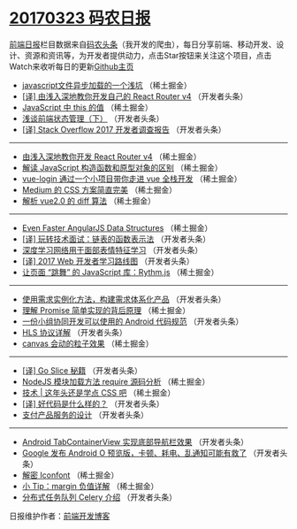 # [20170323 码农日报](23.md)

[前端日报](https://qdkfweb.cn/c/news)栏目数据来自[码农头条](https://toutiao.qdkfweb.cn/)（我开发的爬虫），每日分享前端、移动开发、设计、资源和资讯等，为开发者提供动力，点击Star按钮来关注这个项目，点击Watch来收听每日的更新[Github主页](https://github.com/kujian/frontendDaily)
* [javascript文件异步加载的一个浅坑](https://toutiao.qdkfweb.cn/31474.html) （稀土掘金）
* [[译] 由浅入深地教你开发自己的 React Router v4](https://toutiao.qdkfweb.cn/31519.html) （开发者头条）
* [JavaScript 中 this 的值](https://toutiao.qdkfweb.cn/31470.html) （稀土掘金）
* [浅谈前端状态管理（下）](https://toutiao.qdkfweb.cn/31506.html) （开发者头条）
* [[译] Stack Overflow 2017 开发者调查报告](https://toutiao.qdkfweb.cn/31518.html) （开发者头条）

***
* [由浅入深地教你开发 React Router v4](https://toutiao.qdkfweb.cn/31478.html) （稀土掘金）
* [解读 JavaScript 构造函数和原型对象的区别](https://toutiao.qdkfweb.cn/31479.html) （稀土掘金）
* [vue-login 通过一个小项目带你走进 vue 全栈开发](https://toutiao.qdkfweb.cn/31471.html) （稀土掘金）
* [Medium 的 CSS 方案简直完美](https://toutiao.qdkfweb.cn/31465.html) （稀土掘金）
* [解析 vue2.0 的 diff 算法](https://toutiao.qdkfweb.cn/31466.html) （稀土掘金）

***
* [Even Faster AngularJS Data Structures](https://toutiao.qdkfweb.cn/31468.html) （稀土掘金）
* [[译] 玩转技术面试：链表的函数表示法](https://toutiao.qdkfweb.cn/31520.html) （开发者头条）
* [深度学习网络用于面部表情特征学习](https://toutiao.qdkfweb.cn/31521.html) （开发者头条）
* [[译] 2017 Web 开发者学习路线图](https://toutiao.qdkfweb.cn/31501.html) （开发者头条）
* [让页面 “跳舞” 的 JavaScript 库：Rythm.js](https://toutiao.qdkfweb.cn/31462.html) （稀土掘金）

***
* [使用需求实例化方法，构建需求体系化产品](https://toutiao.qdkfweb.cn/31523.html) （开发者头条）
* [理解 Promise 简单实现的背后原理](https://toutiao.qdkfweb.cn/31463.html) （稀土掘金）
* [一份小组协同开发可以使用的 Android 代码规范](https://toutiao.qdkfweb.cn/31500.html) （开发者头条）
* [HLS 协议详解](https://toutiao.qdkfweb.cn/31515.html) （开发者头条）
* [canvas 会动的粒子效果](https://toutiao.qdkfweb.cn/31475.html) （稀土掘金）

***
* [[译] Go Slice 秘籍](https://toutiao.qdkfweb.cn/31505.html) （开发者头条）
* [NodeJS 模块加载方法 require 源码分析](https://toutiao.qdkfweb.cn/31469.html) （稀土掘金）
* [技术 | 这年头还是学点 CSS 吧](https://toutiao.qdkfweb.cn/31461.html) （稀土掘金）
* [[译] 好代码是什么样的？](https://toutiao.qdkfweb.cn/31512.html) （开发者头条）
* [支付产品服务的设计](https://toutiao.qdkfweb.cn/31502.html) （开发者头条）

***
* [Android TabContainerView 实现底部导航栏效果](https://toutiao.qdkfweb.cn/31524.html) （开发者头条）
* [Google 发布 Android O 预览版，卡顿、耗电、乱通知可能有救了](https://toutiao.qdkfweb.cn/31516.html) （开发者头条）
* [解密 Iconfont](https://toutiao.qdkfweb.cn/31476.html) （稀土掘金）
* [小 Tip：margin 负值详解](https://toutiao.qdkfweb.cn/31477.html) （稀土掘金）
* [分布式任务队列 Celery 介绍](https://toutiao.qdkfweb.cn/31507.html) （开发者头条）

日报维护作者：[前端开发博客](https://qdkfweb.cn/) 